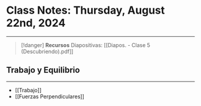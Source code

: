 # Class Notes: Thursday, August 22nd, 2024 
***
> [!danger]  **Recursos**
> Diapositivas: [[Diapos. - Clase 5 (Descubriendo).pdf]]
## Trabajo y Equilibrio
***
- [[Trabajo]]
- [[Fuerzas Perpendiculares]]

